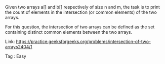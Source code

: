 Given two arrays a[] and b[] respectively of size n and m, the task is to print the count of elements in the intersection (or common elements) of the two arrays.

For this question, the intersection of two arrays can be defined as the set containing distinct common elements between the two arrays. 

Link:
https://practice.geeksforgeeks.org/problems/intersection-of-two-arrays2404/1

Tag : Easy
